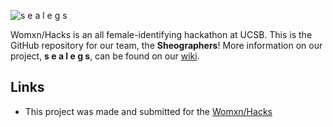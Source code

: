 ![s e a l e g s](https://raw.githubusercontent.com/sburtner/Womxn-Hacks/master/images/logo_smaller.png)

Womxn/Hacks is an all female-identifying hackathon at UCSB. This is the GitHub repository for our team, the **Sheographers**! More information on our project, **s e a l e g s**, can be found on our [wiki]().

## Links
- This project was made and submitted for the [Womxn/Hacks](https://www.womxnhacks.com/)
